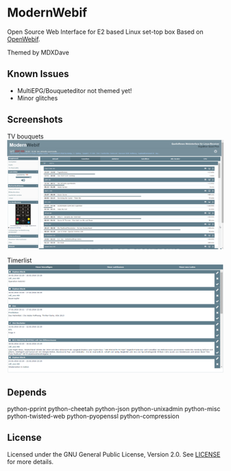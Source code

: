 ModernWebif
=========
Open Source Web Interface for E2 based Linux set-top box
Based on [OpenWebif](https://github.com/E2OpenPlugins/e2openplugin-OpenWebif).

Themed by MDXDave

Known Issues
-------
* MultiEPG/Bouqueteditor not themed yet!
* Minor glitches

Screenshots
-------
TV bouquets
![Screen 1](screens/modernwebif_screen_1.png)

Timerlist
![Timerlist](screens/modernwebif_screen_2.png)

Depends
-------
python-pprint
python-cheetah
python-json
python-unixadmin
python-misc
python-twisted-web
python-pyopenssl
python-compression

License
-------
Licensed under the GNU General Public License, Version 2.0. See [LICENSE](https://github.com/MDXDave/ModernWebif/blob/master/LICENSE.txt) for more details.
